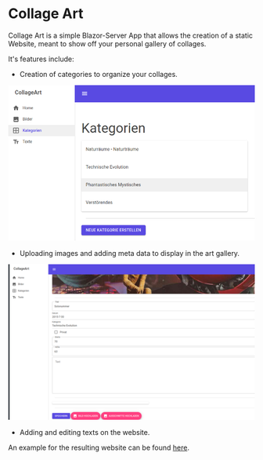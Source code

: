 # Collage Art

Collage Art is a simple Blazor-Server App that allows the creation of a static Website, meant to show off your personal gallery of collages.

It's features include:

* Creation of categories to organize your collages.

<p align="center">
  <img src="./img/categories.png" alt="Category managment example" width="738">
</p>

* Uploading images and adding meta data to display in the art gallery.

<p align="center">
  <img src="./img/editImage.png" alt="Image editing example" width="738">
</p>

* Adding and editing texts on the website.


An example for the resulting website can be found <a href="https://collageart-ducheyne.eu/">here</a>.